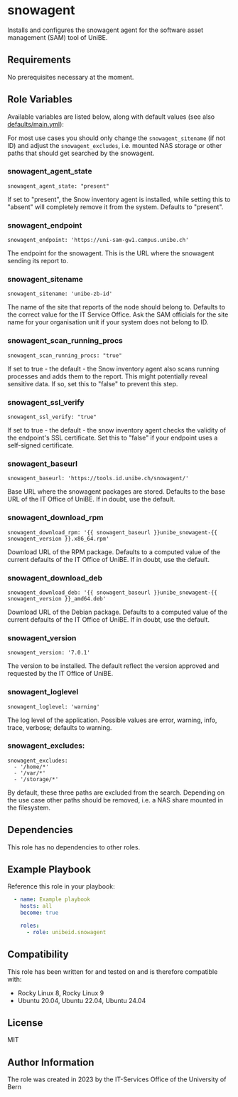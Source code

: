 # snowagent

Installs and configures the snowagent agent for the software asset management
(SAM) tool of UniBE.

## Requirements

No prerequisites necessary at the moment.


## Role Variables

Available variables are listed below, along with default values (see also
[defaults/main.yml](defaults/main.yml)):

For most use cases you should only change the `snowagent_sitename` (if not ID)
and adjust the `snowagent_excludes`, i.e. mounted NAS storage or other paths that
should get searched by the snowagent.

### snowagent_agent_state

    snowagent_agent_state: "present"

If set to "present", the Snow inventory agent is installed, while setting this
to "absent" will completely remove it from the system. Defaults to "present".

### snowagent_endpoint

    snowagent_endpoint: 'https://uni-sam-gw1.campus.unibe.ch'

The endpoint for the snowagent. This is the URL where the snowagent sending its
report to.

### snowagent_sitename

    snowagent_sitename: 'unibe-zb-id'

The name of the site that reports of the node should belong to. Defaults to the
correct value for the IT Service Office. Ask the SAM officials for the site name
for your organisation unit if your system does not belong to ID.

### snowagent_scan_running_procs

    snowagent_scan_running_procs: "true"

If set to true - the default - the Snow inventory agent also scans running
processes and adds them to the report. This might potentially reveal sensitive
data. If so, set this to "false" to prevent this step.

### snowagent_ssl_verify

    snowagent_ssl_verify: "true"

If set to true - the default - the snow inventory agent checks the validity of the endpoint's SSL certificate. Set this to "false" if your endpoint uses a self-signed certificate.

### snowagent_baseurl

    snowagent_baseurl: 'https://tools.id.unibe.ch/snowagent/'

Base URL where the snowagent packages are stored. Defaults to the base URL of
the IT Office of UniBE. If in doubt, use the default.

### snowagent_download_rpm

    snowagent_download_rpm: '{{ snowagent_baseurl }}unibe_snowagent-{{ snowagent_version }}.x86_64.rpm'

Download URL of the RPM package. Defaults to a computed value of the current
defaults of the IT Office of UniBE. If in doubt, use the default.

### snowagent_download_deb

    snowagent_download_deb: '{{ snowagent_baseurl }}unibe_snowagent-{{ snowagent_version }}_amd64.deb'

Download URL of the Debian package. Defaults to a computed value of the current
defaults of the IT Office of UniBE. If in doubt, use the default.

### snowagent_version

    snowagent_version: '7.0.1'

The version to be installed. The default reflect the version approved and
requested by the IT Office of UniBE.

### snowagent_loglevel

    snowagent_loglevel: 'warning'

The log level of the application. Possible values are error, warning, info, trace, verbose; defaults to warning.

### snowagent_excludes:

    snowagent_excludes:
      - '/home/*'
      - '/var/*'
      - '/storage/*'

By default, these three paths are excluded from the search. Depending on the use
case other paths should be removed, i.e. a NAS share mounted in the
filesystem.

## Dependencies

This role has no dependencies to other roles.

## Example Playbook

Reference this role in your playbook:
```yaml
  - name: Example playbook
    hosts: all
    become: true

    roles:
      - role: unibeid.snowagent
```
## Compatibility

This role has been written for and tested on and is therefore compatible with:

* Rocky Linux 8, Rocky Linux 9
* Ubuntu 20.04, Ubuntu 22.04, Ubuntu 24.04

## License

MIT

## Author Information

The role was created in 2023 by the IT-Services Office of the University of Bern
